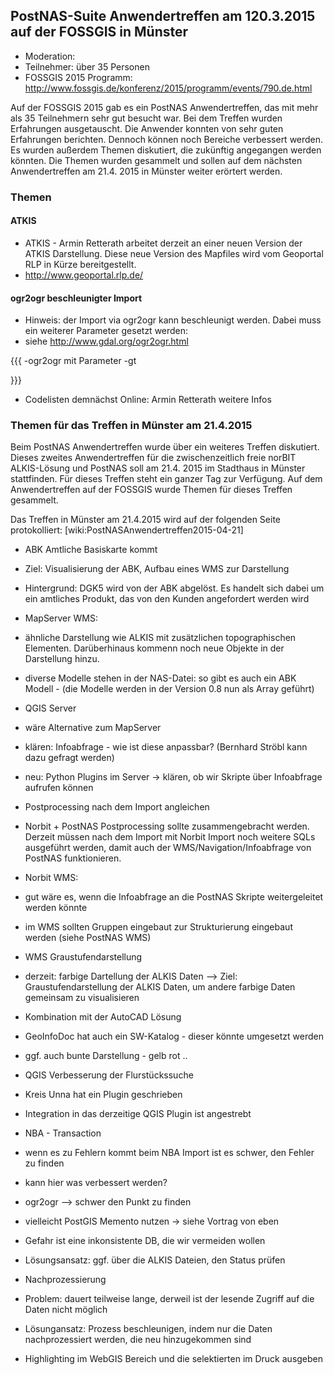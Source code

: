 ## PostNAS-Suite Anwendertreffen am 120.3.2015 auf der FOSSGIS in Münster


- Moderation: 
- Teilnehmer: über 35 Personen
- FOSSGIS 2015 Programm: http://www.fossgis.de/konferenz/2015/programm/events/790.de.html

Auf der FOSSGIS 2015 gab es ein PostNAS Anwendertreffen, das mit mehr als 35 Teilnehmern sehr gut besucht war. Bei dem Treffen wurden Erfahrungen ausgetauscht. Die Anwender konnten von sehr guten Erfahrungen berichten. Dennoch können noch Bereiche verbessert werden. Es wurden außerdem Themen diskutiert, die zukünftig angegangen werden könnten. Die Themen wurden gesammelt und sollen auf dem nächsten Anwendertreffen am 21.4. 2015 in Münster weiter erörtert werden.

### Themen 

#### ATKIS
- ATKIS - Armin Retterath arbeitet derzeit an einer neuen Version der ATKIS Darstellung. Diese neue Version des Mapfiles wird vom Geoportal RLP in Kürze bereitgestellt.
- http://www.geoportal.rlp.de/

#### ogr2ogr beschleunigter Import 
- Hinweis: der Import via ogr2ogr kann beschleunigt werden. Dabei muss ein weiterer Parameter gesetzt werden:
- siehe http://www.gdal.org/ogr2ogr.html

{{{
 -ogr2ogr mit Parameter -gt 

}}}


- Codelisten demnächst Online: Armin Retterath weitere Infos


### Themen für das Treffen in Münster am 21.4.2015 
Beim PostNAS Anwendertreffen wurde über ein weiteres Treffen diskutiert. Dieses zweites Anwendertreffen für die zwischenzeitlich freie norBIT ALKIS-Lösung und PostNAS soll am 21.4. 2015 im Stadthaus in Münster stattfinden. Für dieses Treffen steht ein ganzer Tag zur Verfügung. Auf dem Anwendertreffen auf der FOSSGIS wurde Themen für dieses Treffen gesammelt.

Das Treffen in Münster am 21.4.2015 wird auf der folgenden Seite protokolliert: [wiki:PostNASAnwendertreffen2015-04-21]

- ABK Amtliche Basiskarte kommt
 - Ziel: Visualisierung der ABK, Aufbau eines WMS zur Darstellung
 - Hintergrund: DGK5 wird von der ABK abgelöst. Es handelt sich dabei um ein amtliches Produkt, das von den Kunden angefordert werden wird
 - MapServer WMS: 
  - ähnliche Darstellung wie ALKIS mit zusätzlichen topographischen Elementen. Darüberhinaus kommenn noch neue Objekte in der Darstellung hinzu. 
 - diverse Modelle stehen in der NAS-Datei: so gibt es auch ein ABK Modell - (die Modelle werden in der Version 0.8  nun als Array geführt)
  

- QGIS Server
 - wäre Alternative zum MapServer
 - klären: Infoabfrage - wie ist diese anpassbar? (Bernhard Ströbl kann dazu gefragt werden)
 - neu: Python Plugins im Server -> klären, ob wir Skripte über Infoabfrage aufrufen können


- Postprocessing nach dem Import angleichen
 - Norbit + PostNAS Postprocessing sollte zusammengebracht werden. Derzeit müssen nach dem Import mit Norbit Import noch weitere SQLs ausgeführt werden, damit auch der WMS/Navigation/Infoabfrage von PostNAS funktionieren.


- Norbit WMS: 
 - gut wäre es, wenn die Infoabfrage an die PostNAS Skripte weitergeleitet werden könnte
 - im WMS sollten Gruppen eingebaut zur Strukturierung eingebaut werden (siehe PostNAS WMS)

- WMS Graustufendarstellung 
 - derzeit: farbige Dartellung der ALKIS Daten  --> Ziel: Graustufendarstellung der ALKIS Daten, um andere farbige Daten gemeinsam zu visualisieren
 - Kombination mit der AutoCAD Lösung 
 - GeoInfoDoc hat auch ein SW-Katalog - dieser könnte umgesetzt werden
 - ggf. auch bunte Darstellung - gelb rot ..


- QGIS Verbesserung der Flurstückssuche
 - Kreis Unna hat ein Plugin geschrieben
 - Integration in das derzeitige QGIS Plugin ist angestrebt


- NBA - Transaction
 - wenn es zu Fehlern kommt beim NBA Import ist es schwer, den Fehler zu finden
 - kann hier was verbessert werden? 
 - ogr2ogr --> schwer den Punkt zu finden
 - vielleicht PostGIS Memento nutzen -> siehe Vortrag von eben
 - Gefahr ist eine inkonsistente DB, die wir vermeiden wollen
 - Lösungsansatz: ggf. über die ALKIS Dateien, den Status prüfen

- Nachprozessierung
 - Problem: dauert teilweise lange, derweil ist der lesende Zugriff auf die Daten nicht möglich
 - Lösungansatz: Prozess beschleunigen, indem nur die Daten nachprozessiert werden, die neu hinzugekommen sind

- Highlighting im WebGIS Bereich und die selektierten im Druck ausgeben


